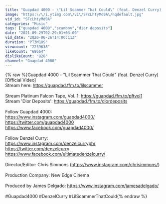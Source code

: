 ```yaml
---
title: "Guapdad 4000 - \"Lil Scammer That Could\" (feat. Denzel Curry) [Official Video]"
image: "https:\/\/i.ytimg.com\/vi\/SFcLhtyMd9A\/hqdefault.jpg"
vid_id: "SFcLhtyMd9A"
categories: "Music"
tags: ["guapdad 4000","scamboy","dior deposits"]
date: "2021-09-29T02:29:01+03:00"
vid_date: "2020-06-26T14:00:11Z"
duration: "PT3M18S"
viewcount: "2239638"
likeCount: "68664"
dislikeCount: "826"
channel: "Guapdad 4000"
---
```

{% raw %}Guapdad 4000 - &quot;Lil Scammer That Could&quot; (feat. Denzel Curry) [Official Video]<br />Stream here: <a rel="nofollow" target="blank" href="https://guapdad.ffm.to/lilscammer">https://guapdad.ffm.to/lilscammer</a><br /><br />Stream Platinum Falcon Tape, Vol. 1: <a rel="nofollow" target="blank" href="https://guapdad.ffm.to/pftvol1">https://guapdad.ffm.to/pftvol1</a><br />Stream 'Dior Deposits': <a rel="nofollow" target="blank" href="https://guapdad.ffm.to/diordeposits">https://guapdad.ffm.to/diordeposits</a><br /><br />Follow Guapdad 4000:<br /><a rel="nofollow" target="blank" href="https://www.instagram.com/guapdad4000/">https://www.instagram.com/guapdad4000/</a><br /><a rel="nofollow" target="blank" href="https://twitter.com/guapdad4000">https://twitter.com/guapdad4000</a><br /><a rel="nofollow" target="blank" href="https://www.facebook.com/guapdad4000/">https://www.facebook.com/guapdad4000/</a><br /><br />Follow Denzel Curry:<br /><a rel="nofollow" target="blank" href="https://www.instagram.com/denzelcurryph/">https://www.instagram.com/denzelcurryph/</a><br /><a rel="nofollow" target="blank" href="https://twitter.com/denzelcurry">https://twitter.com/denzelcurry</a><br /><a rel="nofollow" target="blank" href="https://www.facebook.com/ultimatedenzelcurry/">https://www.facebook.com/ultimatedenzelcurry/</a><br /><br />Director/Editor: Chris Simmons (<a rel="nofollow" target="blank" href="https://www.instagram.com/chrisimmons/)">https://www.instagram.com/chrisimmons/)</a><br /><br />Production Company: New Edge Cinema <br /><br />Produced by James Delgado: <a rel="nofollow" target="blank" href="https://www.instagram.com/jamesadelgado/">https://www.instagram.com/jamesadelgado/</a><br /><br />#Guapdad4000 #DenzelCurry #LilScammerThatCould{% endraw %}
